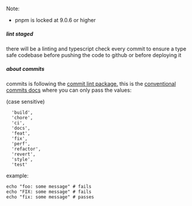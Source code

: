 Note:

-  pnpm is locked at 9.0.6 or higher

##### lint staged

there will be a linting and typescript check every commit to ensure a type safe codebase before pushing the code to github or before deploying it

##### about commits

commits is following the [commit lint package.](https://www.npmjs.com/package/@commitlint/)
this is the [conventional commits docs](https://www.conventionalcommits.org/en/v1.0.0/#summary) where you can only pass the values:

(case sensitive)

```
  'build',
  'chore',
  'ci',
  'docs',
  'feat',
  'fix',
  'perf',
  'refactor',
  'revert',
  'style',
  'test'
```

example:

```
echo "foo: some message" # fails
echo "FIX: some message" # fails
echo "fix: some message" # passes
```
